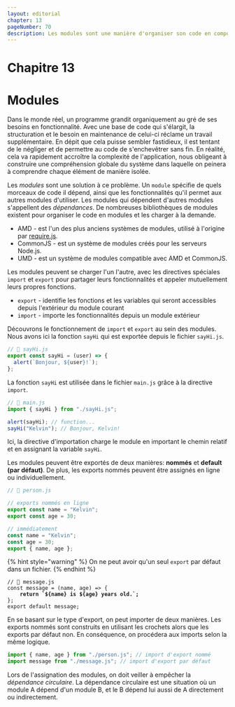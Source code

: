 ```yaml
---
layout: editorial
chapter: 13
pageNumber: 70
description: Les modules sont une manière d'organiser son code en composants séparés, réutilisables et imbriqués. Les modules permettent aux développeurs de fragmenter de larges et complexes parties de codes en morceaux plus petits, rendant la compréhension plus facile, ainsi que la maintenance et la collaboration des projets plus aisée.
---
```


# Chapitre 13

# Modules

Dans le monde réel, un programme grandit organiquement au gré de ses besoins en fonctionnalité. Avec une base de code qui s'élargit, la structuration et le besoin en maintenance de celui-ci réclame un travail supplémentaire. En dépit que cela puisse sembler fastidieux, il est tentant de le négliger et de permettre au code de s'enchevêtrer sans fin. En réalité, cela va rapidement accroître la complexité de l'application, nous obligeant à construire une compréhension globale du système dans laquelle on peinera à comprendre chaque élément de manière isolée.

Les _modules_ sont une solution à ce problème. Un `module` spécifie de quels morceaux de code il dépend, ainsi que les fonctionnalités qu'il permet aux autres modules d'utiliser. Les modules qui dépendent d'autres modules s'appellent des _dépendances_. De nombreuses bibliothèques de modules existent pour organiser le code en modules et les charger à la demande.

- AMD - est l'un des plus anciens systèmes de modules, utilisé à l'origine par [require.js](https://requirejs.org/).
- CommonJS - est un système de modules créés pour les serveurs Node.js.
- UMD - est un système de modules compatible avec AMD et CommonJS.

Les modules peuvent se charger l'un l'autre, avec les directives spéciales `import` et `export` pour partager leurs fonctionnalités et appeler mutuellement leurs propres fonctions.

- `export` - identifie les fonctions et les variables qui seront accessibles depuis l'extérieur du module courant
- `import` - importe les fonctionnalités depuis un module extérieur

Découvrons le fonctionnement de `import` et `export` au sein des modules. Nous avons ici la fonction `sayHi` qui est exportée depuis le fichier `sayHi.js`.

```javascript
// 📁 sayHi.js
export const sayHi = (user) => {
  alert(`Bonjour, ${user}!`);
};
```

La fonction `sayHi` est utilisée dans le fichier `main.js` grâce à la directive `import`.

```javascript
// 📁 main.js
import { sayHi } from "./sayHi.js";

alert(sayHi); // function...
sayHi("Kelvin"); // Bonjour, Kelvin!
```

Ici, la directive d'importation charge le module en important le chemin relatif et en assignant la variable `sayHi`.

Les modules peuvent être exportés de deux manières: **nommés** et **default (par défaut)**. De plus, les exports nommés peuvent être assignés en ligne ou individuellement.

```javascript
// 📁 person.js

// exports nommés en ligne
export const name = "Kelvin";
export const age = 30;

// immédiatement
const name = "Kelvin";
const age = 30;
export { name, age };
```

{% hint style="warning" %}
On ne peut avoir qu'un seul `export` par défaut dans un fichier.
{% endhint %}

<pre class="language-javascript"><code class="lang-javascript">// 📁 message.js 
const message = (name, age) => {
<strong>    return `${name} is ${age} years old.`;
</strong>};
export default message;
</code></pre>

En se basant sur le type d'export, on peut importer de deux manières. Les exports nommés sont construits en utilisant les crochets alors que les exports par défaut non. En conséquence, on procédera aux imports selon la même logique.

```javascript
import { name, age } from "./person.js"; // import d'export nommé
import message from "./message.js"; // import d'export par défaut
```

Lors de l'assignation des modules, on doit veiller à empêcher la _dépendance circulaire_. La dépendance circulaire est une situation où un module A dépend d'un module B, et le B dépend lui aussi de A directement ou indirectement.&#x20;
